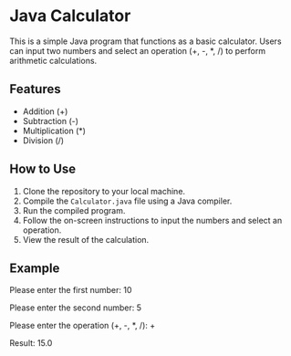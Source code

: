 # Java Calculator

This is a simple Java program that functions as a basic calculator. Users can input two numbers and select an operation (+, -, *, /) to perform arithmetic calculations.

## Features

- Addition (+)
- Subtraction (-)
- Multiplication (*)
- Division (/)

## How to Use

1. Clone the repository to your local machine.
2. Compile the `Calculator.java` file using a Java compiler.
3. Run the compiled program.
4. Follow the on-screen instructions to input the numbers and select an operation.
5. View the result of the calculation.

## Example

Please enter the first number: 10

Please enter the second number: 5

Please enter the operation (+, -, *, /): +

Result: 15.0


